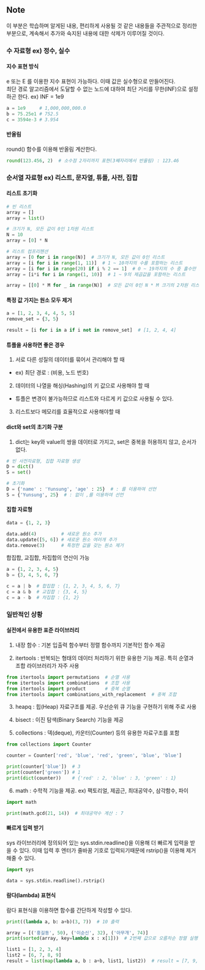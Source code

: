 ## Note

이 부분은 학습하며 알게된 내용, 편리하게 사용될 것 같은 내용들을 주관적으로 정리한 부분으로, 계속해서 추가와 숙지된 내용에 대한 삭제가 이루어질 것이다.

### 수 자료형  ex) 정수, 실수

#### 지수 표현 방식

e 또는 E 를 이용한 지수 표현이 가능하다. 이때 값은 실수형으로 만들어진다.<br>
최단 경로 알고리즘에서 도달할 수 없는 노드에 대하여 최단 거리를 무한(INF)으로 설정하곤 한다. ex) INF = 1e9
```python
a = 1e9     # 1,000,000,000.0
b = 75.25e1 # 752.5
c = 3594e-3 # 3.954
```

#### 반올림

round() 함수를 이용해 반올림 계산한다.
```python
round(123.456, 2)  # 소수점 2자리까지 표현(3째자리에서 반올림) : 123.46
```

### 순서열 자료형  ex) 리스트, 문자열, 튜플, 사전, 집합

#### 리스트 초기화

```python
# 빈 리스트
array = []
array = list()

# 크기가 N, 모든 값이 0인 1차원 리스트
N = 10
array = [0] * N

# 리스트 컴프리헨션
array = [0 for i in range(N)]  # 크기가 N, 모든 값이 0인 리스트
array = [i for i in range(1, 11)]  # 1 ~ 10까지의 수를 포함하는 리스트
array = [i for i in range(20) if i % 2 == 1]  # 0 ~ 19까지의 수 중 홀수만 포함하는 리스트
array = [i*i for i in range(1, 10)]  # 1 ~ 9의 제곱값을 포함하는 리스트

array = [[0] * M for _ in range(N)]  # 모든 값이 0인 N * M 크기의 2차원 리스트
```

#### 특정 값 가지는 원소 모두 제거
```python
a = [1, 2, 3, 4, 4, 5, 5]
remove_set = {3, 5}

result = [i for i in a if i not in remove_set]  # [1, 2, 4, 4]
```

#### 튜플을 사용하면 좋은 경우

1. 서로 다른 성질의 데이터를 묶어서 관리해야 할 때
 - ex) 최단 경로 : (비용, 노드 번호)

2. 데이터의 나열을 해싱(Hashing)의 키 값으로 사용해야 할 때
 - 튜플은 변경이 불가능하므로 리스트와 다르게 키 값으로 사용될 수 있다.

3. 리스트보다 메모리를 효율적으로 사용해야할 때

#### dict와 set의 초기화 구분

1. dict는 key와 value의 쌍을 데이터로 가지고, set은 중복을 허용하지 않고, 순서가 없다.
```python
# 빈 사전자료형, 집합 자료형 생성
D = dict()
S = set()

# 초기화
D = {'name' : 'Yunsung', 'age' : 25}  # : 를 이용하여 선언
S = {'Yunsung', 25}  # : 없이 ,를 이용하여 선언
```

#### 집합 자료형

```python
data = {1, 2, 3}

data.add(4)         # 새로운 원소 추가
data.update([5, 6]) # 새로운 원소 여러개 추가
data.remove(3)      # 특정한 값을 갖는 원소 제거
```

합집합, 교집합, 차집합의 연산이 가능
```python
a = {1, 2, 3, 4, 5}
b = {3, 4, 5, 6, 7}

c = a | b  # 합집합 : {1, 2, 3, 4, 5, 6, 7}
c = a & b  # 교집합 : {3, 4, 5}
c = a - b  # 차집합 : {1, 2}
```


### 일반적인 상황

#### 실전에서 유용한 표준 라이브러리

1. 내장 함수 : 기본 입출력 함수부터 정렬 함수까지 기본적인 함수 제공

2. itertools : 반복되는 형태의 데이터 처리하기 위한 유용한 기능 제공. 특히 순열과 조합 라이브러리가 자주 사용
```python
from itertools import permutations  # 순열 사용
from itertools import combinations  # 조합 사용
from itertools import product       # 중복 순열
from itertools import combinations_with_replacement  # 중복 조합
```
3. heapq : 힙(Heap) 자료구조를 제공. 우선순위 큐 기능을 구현하기 위해 주로 사용

4. bisect : 이진 탐색(Binary Search) 기능을 제공

5. collections : 덱(deque), 카운터(Counter) 등의 유용한 자료구조를 포함
```python
from collections import Counter

counter = Counter['red', 'blue', 'red', 'green', 'blue', 'blue']

print(counter['blue'])  # 3
print(counter['green']) # 1
print(dict(counter))    # {'red' : 2, 'blue' : 3, 'green' : 1}
```
6. math : 수학적 기능을 제공. ex) 팩토리얼, 제곱근, 최대공약수, 삼각함수, 파이
```python
import math

print(math.gcd(21, 14))  # 최대공약수 계산 : 7
```
#### 빠르게 입력 받기

sys 라이브러리에 정의되어 있는 sys.stdin.readline()을 이용해 더 빠르게 입력을 받을 수 있다. 이때 입력 후 엔터가 줄바꿈 기호로 입력되기때문에 rstrip()을 이용해 제거해줄 수 있다.

```python
import sys

data = sys.stdin.readline().rstrip()
```

#### 람다(lambda) 표현식

람다 표현식을 이용하면 함수를 간단하게 작성할 수 있다.

```python
print((lambda a, b: a+b)(3, 7))  # 10 출력

array = [('홍길동', 50), ('이순신', 32), ('아무개', 74)]
print(sorted(array, key=lambda x : x[1]))  # 2번째 값으로 오름차순 정렬 실행 : [('이순신', 32), ('홍길동', 50), ('아무개', 74)]

list1 = [1, 2, 3, 4]
list2 = [6, 7, 8, 9]
result = list(map(lambda a, b : a+b, list1, list2))  # result = [7, 9, 11, 13]
```
